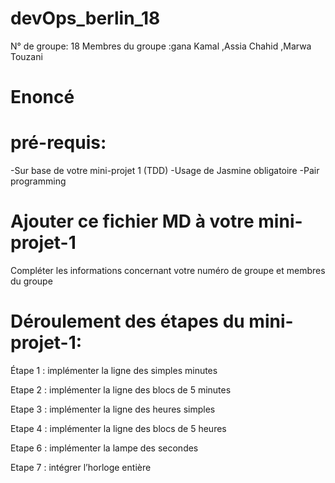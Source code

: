 # devOps_berlin_18
N° de groupe: 18
Membres du groupe :gana Kamal ,Assia Chahid ,Marwa Touzani
# Enoncé
# pré-requis:
-Sur base de votre mini-projet 1 (TDD)
-Usage de Jasmine obligatoire
-Pair programming
# Ajouter ce fichier MD à votre mini-projet-1
Compléter les informations concernant votre numéro de groupe et membres du groupe
# Déroulement des étapes du mini-projet-1:
Étape 1 : implémenter la ligne des simples minutes

Etape 2 : implémenter la ligne des blocs de 5 minutes

Etape 3 : implémenter la ligne des heures simples

Etape 4 : implémenter la ligne des blocs de 5 heures

Etape 6 : implémenter la lampe des secondes

Etape 7 : intégrer l’horloge entière
